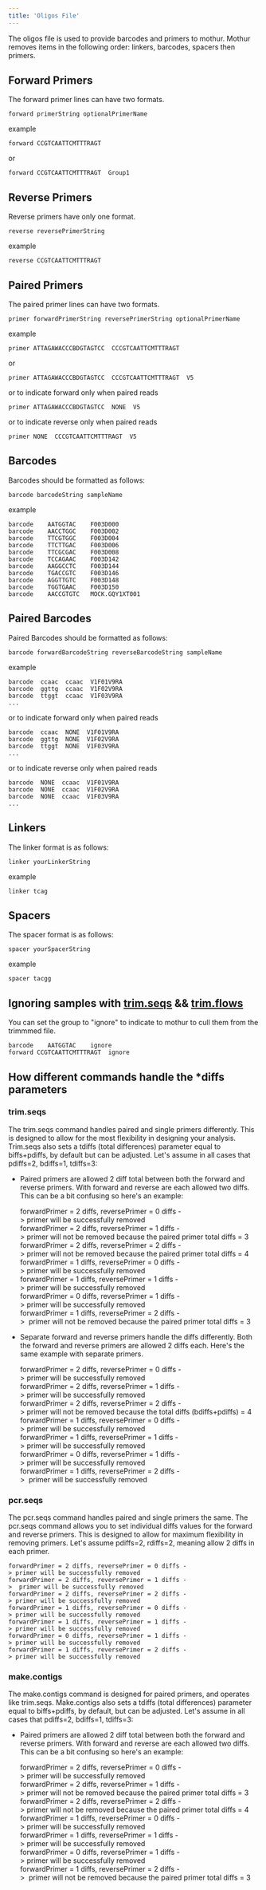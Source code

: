 ```yaml
---
title: 'Oligos File'
---
```

The oligos file is used to provide barcodes and primers to mothur.
Mothur removes items in the following order: linkers, barcodes, spacers
then primers.

## Forward Primers

The forward primer lines can have two formats.

    forward primerString optionalPrimerName

example

    forward CCGTCAATTCMTTTRAGT

or

    forward CCGTCAATTCMTTTRAGT  Group1

## Reverse Primers

Reverse primers have only one format.

    reverse reversePrimerString

example

    reverse CCGTCAATTCMTTTRAGT

## Paired Primers

The paired primer lines can have two formats.

    primer forwardPrimerString reversePrimerString optionalPrimerName

example

    primer ATTAGAWACCCBDGTAGTCC  CCCGTCAATTCMTTTRAGT

or

    primer ATTAGAWACCCBDGTAGTCC  CCCGTCAATTCMTTTRAGT  V5

or to indicate forward only when paired reads

    primer ATTAGAWACCCBDGTAGTCC  NONE  V5

or to indicate reverse only when paired reads

    primer NONE  CCCGTCAATTCMTTTRAGT  V5

## Barcodes

Barcodes should be formatted as follows:

    barcode barcodeString sampleName

example

    barcode    AATGGTAC    F003D000
    barcode    AACCTGGC    F003D002
    barcode    TTCGTGGC    F003D004
    barcode    TTCTTGAC    F003D006
    barcode    TTCGCGAC    F003D008
    barcode    TCCAGAAC    F003D142
    barcode    AAGGCCTC    F003D144
    barcode    TGACCGTC    F003D146
    barcode    AGGTTGTC    F003D148
    barcode    TGGTGAAC    F003D150
    barcode    AACCGTGTC   MOCK.GQY1XT001

## Paired Barcodes

Paired Barcodes should be formatted as follows:

    barcode forwardBarcodeString reverseBarcodeString sampleName

example

    barcode  ccaac  ccaac  V1F01V9RA
    barcode  ggttg  ccaac  V1F02V9RA
    barcode  ttggt  ccaac  V1F03V9RA
    ...

or to indicate forward only when paired reads

    barcode  ccaac  NONE  V1F01V9RA
    barcode  ggttg  NONE  V1F02V9RA
    barcode  ttggt  NONE  V1F03V9RA
    ...

or to indicate reverse only when paired reads

    barcode  NONE  ccaac  V1F01V9RA
    barcode  NONE  ccaac  V1F02V9RA
    barcode  NONE  ccaac  V1F03V9RA
    ...

## Linkers

The linker format is as follows:

    linker yourLinkerString

example

    linker tcag

## Spacers

The spacer format is as follows:

    spacer yourSpacerString

example

    spacer tacgg

## Ignoring samples with [trim.seqs](trim.seqs) && [trim.flows](trim.flows "wikilink")

You can set the group to \"ignore\" to indicate to mothur to cull them
from the trimmmed file.

    barcode    AATGGTAC    ignore
    forward CCGTCAATTCMTTTRAGT  ignore

## How different commands handle the \*diffs parameters

### trim.seqs

The trim.seqs command handles paired and single primers differently.
This is designed to allow for the most flexibility in designing your
analysis. Trim.seqs also sets a tdiffs (total differences) parameter
equal to biffs+pdiffs, by default but can be adjusted. Let\'s assume in
all cases that pdiffs=2, bdiffs=1, tdiffs=3:

-   Paired primers are allowed 2 diff total between both the forward and
    reverse primers. With forward and reverse are each allowed two
    diffs. This can be a bit confusing so here\'s an example:

    forwardPrimer = 2 diffs, reversePrimer = 0 diffs -> primer will be successfully removed
    forwardPrimer = 2 diffs, reversePrimer = 1 diffs -> primer will not be removed because the paired primer total diffs = 3
    forwardPrimer = 2 diffs, reversePrimer = 2 diffs -> primer will not be removed because the paired primer total diffs = 4
    forwardPrimer = 1 diffs, reversePrimer = 0 diffs -> primer will be successfully removed
    forwardPrimer = 1 diffs, reversePrimer = 1 diffs -> primer will be successfully removed
    forwardPrimer = 0 diffs, reversePrimer = 1 diffs -> primer will be successfully removed
    forwardPrimer = 1 diffs, reversePrimer = 2 diffs ->  primer will not be removed because the paired primer total diffs = 3

-   Separate forward and reverse primers handle the diffs differently.
    Both the forward and reverse primers are allowed 2 diffs each.
    Here\'s the same example with separate primers.

    forwardPrimer = 2 diffs, reversePrimer = 0 diffs -> primer will be successfully removed
    forwardPrimer = 2 diffs, reversePrimer = 1 diffs -> primer will be successfully removed
    forwardPrimer = 2 diffs, reversePrimer = 2 diffs -> primer will not be removed because the total diffs (bdiffs+pdiffs) = 4 
    forwardPrimer = 1 diffs, reversePrimer = 0 diffs -> primer will be successfully removed
    forwardPrimer = 1 diffs, reversePrimer = 1 diffs -> primer will be successfully removed
    forwardPrimer = 0 diffs, reversePrimer = 1 diffs -> primer will be successfully removed
    forwardPrimer = 1 diffs, reversePrimer = 2 diffs ->  primer will be successfully removed

### pcr.seqs

The pcr.seqs command handles paired and single primers the same. The
pcr.seqs command allows you to set individual diffs values for the
forward and reverse primers. This is designed to allow for maximum
flexibility in removing primers. Let\'s assume pdiffs=2, rdiffs=2,
meaning allow 2 diffs in each primer.

    forwardPrimer = 2 diffs, reversePrimer = 0 diffs -> primer will be successfully removed
    forwardPrimer = 2 diffs, reversePrimer = 1 diffs ->  primer will be successfully removed
    forwardPrimer = 2 diffs, reversePrimer = 2 diffs -> primer will be successfully removed
    forwardPrimer = 1 diffs, reversePrimer = 0 diffs -> primer will be successfully removed
    forwardPrimer = 1 diffs, reversePrimer = 1 diffs -> primer will be successfully removed
    forwardPrimer = 0 diffs, reversePrimer = 1 diffs -> primer will be successfully removed
    forwardPrimer = 1 diffs, reversePrimer = 2 diffs -> primer will be successfully removed

### make.contigs

The make.contigs command is designed for paired primers, and operates
like trim.seqs. Make.contigs also sets a tdiffs (total differences)
parameter equal to biffs+pdiffs, by default, but can be adjusted. Let\'s
assume in all cases that pdiffs=2, bdiffs=1, tdiffs=3:

-   Paired primers are allowed 2 diff total between both the forward and
    reverse primers. With forward and reverse are each allowed two
    diffs. This can be a bit confusing so here\'s an example:

    forwardPrimer = 2 diffs, reversePrimer = 0 diffs -> primer will be successfully removed
    forwardPrimer = 2 diffs, reversePrimer = 1 diffs -> primer will not be removed because the paired primer total diffs = 3
    forwardPrimer = 2 diffs, reversePrimer = 2 diffs -> primer will not be removed because the paired primer total diffs = 4
    forwardPrimer = 1 diffs, reversePrimer = 0 diffs -> primer will be successfully removed
    forwardPrimer = 1 diffs, reversePrimer = 1 diffs -> primer will be successfully removed
    forwardPrimer = 0 diffs, reversePrimer = 1 diffs -> primer will be successfully removed
    forwardPrimer = 1 diffs, reversePrimer = 2 diffs ->  primer will not be removed because the paired primer total diffs = 3
